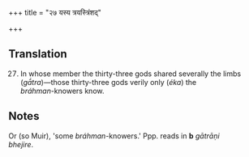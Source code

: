 +++
title = "२७ यस्य त्रयस्त्रिंशद्"

+++
## Translation
27. In whose member the thirty-three gods shared severally the limbs  
(*gā́tra*)—those thirty-three gods verily only (*éka*) the  
*bráhman*-knowers know.

## Notes
Or (so Muir), 'some *bráhman*-knowers.' Ppp. reads in **b** *gātrāṇi  
bhejire*.
